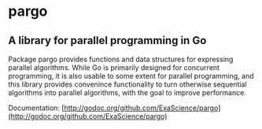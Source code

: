 # pargo
## A library for parallel programming in Go

Package pargo provides functions and data structures for expressing
parallel algorithms. While Go is primarily designed for concurrent
programming, it is also usable to some extent for parallel
programming, and this library provides convenince functionality to
turn otherwise sequential algorithms into parallel algorithms, with
the goal to improve performance.

Documentation: [http://godoc.org/github.com/ExaScience/pargo](http://godoc.org/github.com/ExaScience/pargo)
